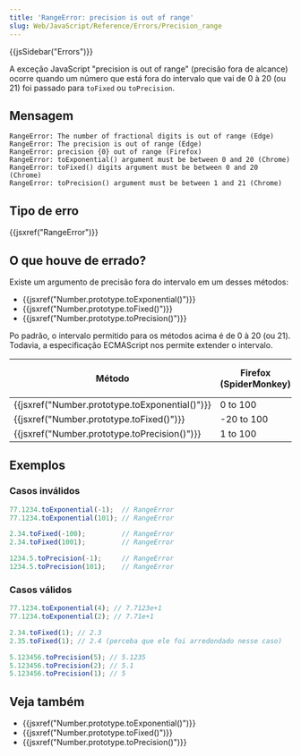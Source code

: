 ```yaml
---
title: 'RangeError: precision is out of range'
slug: Web/JavaScript/Reference/Errors/Precision_range
---
```


{{jsSidebar("Errors")}}

A exceção JavaScript "precision is out of range" (precisão fora de alcance) ocorre quando um número que está fora do intervalo que vai de 0 à 20 (ou 21) foi passado para `toFixed` ou `toPrecision`.

## Mensagem

```
RangeError: The number of fractional digits is out of range (Edge)
RangeError: The precision is out of range (Edge)
RangeError: precision {0} out of range (Firefox)
RangeError: toExponential() argument must be between 0 and 20 (Chrome)
RangeError: toFixed() digits argument must be between 0 and 20 (Chrome)
RangeError: toPrecision() argument must be between 1 and 21 (Chrome)
```

## Tipo de erro

{{jsxref("RangeError")}}

## O que houve de errado?

Existe um argumento de precisão fora do intervalo em um desses métodos:

- {{jsxref("Number.prototype.toExponential()")}}
- {{jsxref("Number.prototype.toFixed()")}}
- {{jsxref("Number.prototype.toPrecision()")}}

Po padrão, o intervalo permitido para os métodos acima é de 0 à 20 (ou 21). Todavia, a especificação ECMAScript nos permite extender o intervalo.

| Método                                                       | Firefox (SpiderMonkey) | Chrome, Opera (V8) |
| ------------------------------------------------------------ | ---------------------- | ------------------ |
| {{jsxref("Number.prototype.toExponential()")}} | 0 to 100               | 0 to 20            |
| {{jsxref("Number.prototype.toFixed()")}}         | -20 to 100             | 0 to 20            |
| {{jsxref("Number.prototype.toPrecision()")}} | 1 to 100               | 1 to 21            |

## Exemplos

### Casos inválidos

```js example-bad
77.1234.toExponential(-1);  // RangeError
77.1234.toExponential(101); // RangeError

2.34.toFixed(-100);         // RangeError
2.34.toFixed(1001);         // RangeError

1234.5.toPrecision(-1);     // RangeError
1234.5.toPrecision(101);    // RangeError
```

### Casos válidos

```js example-good
77.1234.toExponential(4); // 7.7123e+1
77.1234.toExponential(2); // 7.71e+1

2.34.toFixed(1); // 2.3
2.35.toFixed(1); // 2.4 (perceba que ele foi arredondado nesse caso)

5.123456.toPrecision(5); // 5.1235
5.123456.toPrecision(2); // 5.1
5.123456.toPrecision(1); // 5
```

## Veja também

- {{jsxref("Number.prototype.toExponential()")}}
- {{jsxref("Number.prototype.toFixed()")}}
- {{jsxref("Number.prototype.toPrecision()")}}
